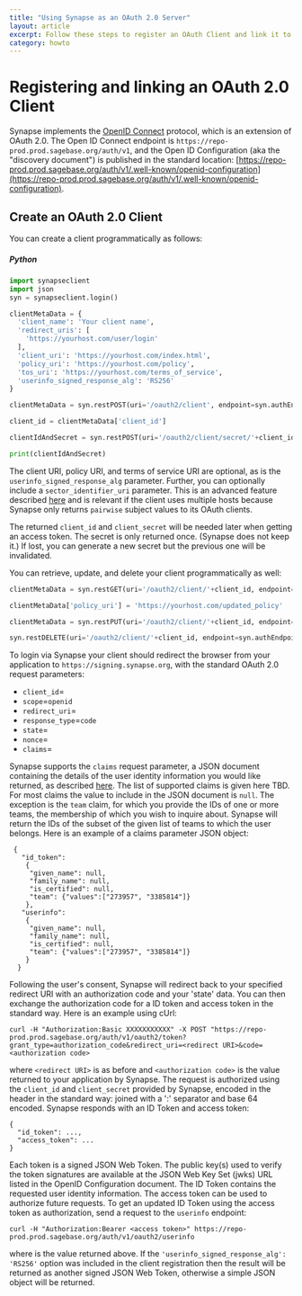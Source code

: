 ```yaml
---
title: "Using Synapse as an OAuth 2.0 Server"
layout: article
excerpt: Follow these steps to register an OAuth Client and link it to Synapse.
category: howto
---
```


<style>
#image {
    width: 100%;
}
#imageSmall {
    width: 40%;
}
</style>


# Registering and linking an OAuth 2.0 Client
Synapse implements the [OpenID Connect](https://openid.net/specs/openid-connect-core-1_0.html) protocol, which is an extension of OAuth 2.0.  The Open ID Connect endpoint is `https://repo-prod.prod.sagebase.org/auth/v1`, and the Open ID Configuration (aka the "discovery document") is published in the standard location: [https://repo-prod.prod.sagebase.org/auth/v1/.well-known/openid-configuration](https://repo-prod.prod.sagebase.org/auth/v1/.well-known/openid-configuration).

## Create an OAuth 2.0 Client
You can create a client programmatically as follows:


##### Python

```python
import synapseclient
import json
syn = synapseclient.login()

clientMetaData = {
  'client_name': 'Your client name',
  'redirect_uris': [
    'https://yourhost.com/user/login'
  ],
  'client_uri': 'https://yourhost.com/index.html',
  'policy_uri': 'https://yourhost.com/policy',
  'tos_uri': 'https://yourhost.com/terms_of_service',
  'userinfo_signed_response_alg': 'RS256'
}

clientMetaData = syn.restPOST(uri='/oauth2/client', endpoint=syn.authEndpoint, body=json.dumps(clientMetaData))

client_id = clientMetaData['client_id']

clientIdAndSecret = syn.restPOST(uri='/oauth2/client/secret/'+client_id, endpoint=syn.authEndpoint, body='')

print(clientIdAndSecret)

```

The client URI, policy URI, and terms of service URI are optional, as is the `userinfo_signed_response_alg` parameter.  Further, you can optionally include a `sector_identifier_uri` parameter.  This is an advanced feature described [here](https://openid.net/specs/openid-connect-registration-1_0.html#SectorIdentifierValidation) and is relevant if the client uses multiple hosts because Synapse only returns `pairwise` subject values to its OAuth clients.


The returned `client_id` and `client_secret` will be needed later when getting an access token.  The secret is only returned once.  (Synapse does not keep it.)  If lost, you can generate a new secret but the previous one will be invalidated.

You can retrieve, update, and delete your client programmatically as well:

```python
clientMetaData = syn.restGET(uri='/oauth2/client/'+client_id, endpoint=syn.authEndpoint)

clientMetaData['policy_uri'] = 'https://yourhost.com/updated_policy'

clientMetaData = syn.restPUT(uri='/oauth2/client/'+client_id, endpoint=syn.authEndpoint, clientMetaData)

syn.restDELETE(uri='/oauth2/client/'+client_id, endpoint=syn.authEndpoint)

```

To login via Synapse your client should redirect the browser from your application to `https://signing.synapse.org`, with the standard OAuth 2.0 request parameters:

- `client_id`=<your client id>
- `scope`=`openid`
- `redirect_uri`=<the redirect uri registered with your client>
- `response_type`=`code`
- `state`=<any state you want returned>
- `nonce`=<some string to be returned in the ID token>
- `claims`=<a JSON object>

Synapse supports the `claims` request parameter, a JSON document containing the details of the user identity information you would like returned, as described [here](https://openid.net/specs/openid-connect-core-1_0.html#ClaimsParameter).  The list of supported claims is given here TBD.  For most claims the value to include in the JSON document is `null`.  The exception is the `team` claim, for which you provide the IDs of one or more teams, the membership of which you wish to inquire about.  Synapse will return the IDs of the subset of the given list of teams to which the user belongs.  Here is an example of a claims parameter JSON object:

```
 {
   "id_token":
    {
     "given_name": null,
     "family_name": null,
     "is_certified": null,
     "team": {"values":["273957", "3385814"]}
    },
   "userinfo":
    {
     "given_name": null,
     "family_name": null,
     "is_certified": null,
     "team": {"values":["273957", "3385814"]}
    }
  }
```

Following the user's consent, Synapse will redirect back to your specified redirect URI with an authorization code and your 'state' data.  You can then exchange the authorization code for a ID token and access token in the standard way.  Here is an example using cUrl:

```
curl -H "Authorization:Basic XXXXXXXXXXX" -X POST "https://repo-prod.prod.sagebase.org/auth/v1/oauth2/token?grant_type=authorization_code&redirect_uri=<redirect URI>&code=<authorization code>

```
where `<redirect URI>` is as before and `<authorization code>` is the value returned to your application by Synapse.  The request is authorized using the `client_id` and `client_secret` provided by Synapse, encoded in the header in the standard way: joined with a ':' separator and base 64 encoded.  Synapse responds with an ID Token and access token:


```
{
  "id_token": ...,
  "access_token": ...
}
```

Each token is a signed JSON Web Token.  The public key(s) used to verify the token signatures are available at the JSON Web Key Set (jwks) URL listed in the OpenID Configuration document.  The ID Token contains the requested user identity information.  The access token can be used to authorize future requests.  To get an updated ID Token using the access token as authorization, send a request to the `userinfo` endpoint:

```
curl -H "Authorization:Bearer <access token>" https://repo-prod.prod.sagebase.org/auth/v1/oauth2/userinfo

```

where <access token> is the value returned above.  If the `'userinfo_signed_response_alg': 'RS256'` option was included in the client registration then the result will be returned as another signed JSON Web Token, otherwise a simple JSON object will be returned.




